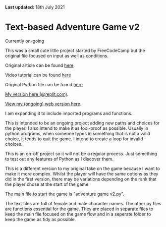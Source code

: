 **Last updated:** 18th July 2021

# Text-based Adventure Game v2

Currently on-going

This was a small cute little project started by FreeCodeCamp but the original file focused on input as well as 
conditions. 

Original article can be found [here](https://www.freecodecamp.org/news/your-first-python-project/)

Video tutorial can be found [here](https://www.youtube.com/watch?v=_ZqAVck-WeM)

Original Python file can be found [here](https://techwithtim.net/code/)   

[My version here (@replit.com)](https://replit.com/@HelenYates/Adventure-Game-v2).<br />

[View my (ongoing) web version here](https://shadowecco.github.io/portfolio/dice-challenge-web/).

I am expanding it to include imported programs and functions. 

This is intended to be an ongoing project adding new paths and choices for the player. I also intend to make it as fool-proof as possible. Usually in python programs, when someone types in something that is not a valid choice, it tends to quit the game. I intend to create a loop for invalid choices. 

This is an on-off project so it will not be a regular process. Just something to test out any features of Python as I 
discover them.

This is a different version to my original take on the game because I want to make it more complex. Whilst the player 
will have the same options as they did in the first version, there may be variations depending on the rank that the 
player chose at the start of the game.

The main file to start the game is "adventure game v2.py".

The text files are full of female and male character names.
The other py files are functions essential for the game. They are placed in separate files to keep the main 
file focused on the game flow and in a seperate folder to keep the game as tidy as possible.  
